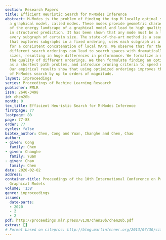 ```yaml
---
section: Research Papers
title: Efficient Heuristic Search for M-Modes Inference
abstract: M-Modes is the problem of finding the top M locally optimal solutions of
  a graphical model, called modes. These modes provide geometric characterization
  of the energy landscape of a graphical model and lead to high quality solutions
  in structured prediction. It has been shown that any mode must be a local MAP within
  every subgraph of certain size. The state-of-the-art method is a search algorithm
  that explores subgraphs in a fixed ordering, uses each subgraph as a layer and searches
  for a consistent concatenation of local MAPs. We observe that for the M-Modes problem,
  different search orderings can lead to search spaces with dramatically different
  sizes, resulting in huge differences in performance. We formalize a metric measuring
  the quality of different orderings. We then formulate finding an optimized ordering
  as a shortest path problem, and introduce pruning criteria to speed up the search.
  Our empirical results show that using optimized orderings improves the efficiency
  of M-Modes search by up to orders of magnitude.
layout: inproceedings
series: Proceedings of Machine Learning Research
publisher: PMLR
issn: 2640-3498
id: chen20b
month: 0
tex_title: Efficient Heuristic Search for M-Modes Inference
firstpage: 77
lastpage: 88
page: 77-88
order: 77
cycles: false
bibtex_author: Chen, Cong and Yuan, Changhe and Chen, Chao
author:
- given: Cong
  family: Chen
- given: Changhe
  family: Yuan
- given: Chao
  family: Chen
date: 2020-02-02
address: 
container-title: Proceedings of the 10th International Conference on Probabilistic
  Graphical Models
volume: '138'
genre: inproceedings
issued:
  date-parts:
  - 2020
  - 2
  - 2
pdf: http://proceedings.mlr.press/v138/chen20b/chen20b.pdf
extras: []
# Format based on citeproc: http://blog.martinfenner.org/2013/07/30/citeproc-yaml-for-bibliographies/
---
```

